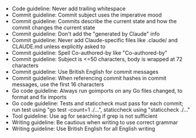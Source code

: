 - Code guideline: Never add trailing whitespace
- Commit guideline: Commit subject uses the imperative mood
- Commit guideline: Commits describe the current state and how the commit changes the current state
- Commit guideline: Don't add the "generated by Claude" info
- Commit guideline: Never add Claude-specific files like .claude/ and CLAUDE.md unless explicitly asked to
- Commit guideline: Spell Co-authored-by like "Co-authored-by"
- Commit guideline: Subject is <=50 characters, body is wrapped at 72 characters
- Commit guideline: Use British English for commit messages
- Commit guideline: When referencing commit hashes in commit messages, use the first 16 characters
- Go code guideline: Always run goimports on any Go files changed, to format and fix imports
- Go code guideline: Tests and staticcheck must pass for each commit; run test using "go test -count=1 ./...", staticcheck using "staticcheck ./..."
- Tool guideline: Use ag for searching if grep is not sufficient
- Writing guideline: Be cautious when writing to use correct grammar
- Writing guideline: Use British English for all English writing
